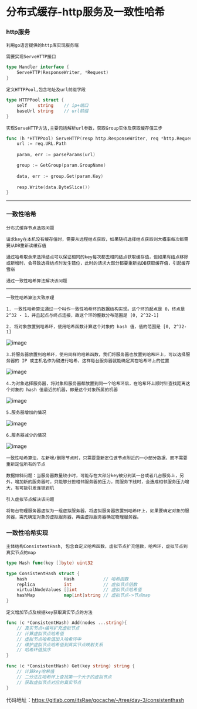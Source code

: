 # 分布式缓存-http服务及一致性哈希

### http服务
    利用go语言提供的http库实现服务端
    
    需要实现ServeHTTP接口
    
```go
type Handler interface {
	ServeHTTP(ResponseWriter, *Request)
}
```

    定义HTTPPool,包含地址及url前缀字段
```go
type HTTPPool struct {
	self    string    // ip+端口
	baseUrl string    // url前缀
}
```

    实现ServeHTTP方法,主要包括解析url参数，获取Group实体及获取缓存值三步
    
```go
func (h *HTTPPool) ServeHTTP(resp http.ResponseWriter, req *http.Request) {
	url := req.URL.Path
	
	param, err := parseParams(url)

	group := GetGroup(param.GroupName)
	
	data, err := group.Get(param.Key)
	
	resp.Write(data.ByteSlice())
}
```


* * *

### 一致性哈希

    分布式缓存节点选取问题
    
    请求key在本机没有缓存值时，需要从远程结点获取，如果随机选择结点获取则大概率每次都需要从DB重新读缓存值
    
    通过哈希取余来选择结点可以保证相同的key每次都去相同结点获取缓存值，但如果有结点移除或新增时，会导致选择结点时发生错位，此时的请求大部分都要重新去DB获取缓存值，引起缓存雪崩
    
    通过一致性哈希算法解决该问题
    
    

* * *

    一致性哈希算法大致原理
    
    1. 一致性哈希算法通过一个叫作一致性哈希环的数据结构实现。这个环的起点是 0，终点是 2^32 - 1，并且起点与终点连接，故这个环的整数分布范围是 [0, 2^32-1]
    
    2. 将对象放置到哈希环，使用哈希函数计算这个对象的 hash 值，值的范围是 [0, 2^32-1]
    
 ![image](https://user-images.githubusercontent.com/46525758/139072226-d2ea1b93-2d82-416b-b6b6-b26a97dbb9fa.png)

    3.将服务器放置到哈希环，使用同样的哈希函数，我们将服务器也放置到哈希环上，可以选择服务器的 IP 或主机名作为键进行哈希，这样每台服务器就能确定其在哈希环上的位置

![image](https://user-images.githubusercontent.com/46525758/139072271-641d68d9-b50b-471b-b585-d4099adb564c.png)

    4.为对象选择服务器，将对象和服务器都放置到同一个哈希环后，在哈希环上顺时针查找距离这个对象的 hash 值最近的机器，即是这个对象所属的机器
    
![image](https://user-images.githubusercontent.com/46525758/139072309-6d4ff174-91ec-4c49-8607-dd092097f5a2.png)

    5.服务器增加的情况
    
![image](https://user-images.githubusercontent.com/46525758/139072330-65cb4bd9-503a-421a-b754-da4921fd77ec.png)

    6.服务器减少的情况

![image](https://user-images.githubusercontent.com/46525758/139072350-db0bbb88-3af4-4784-83de-20d5b5632b8e.png)

    一致性哈希算法，在新增/删除节点时，只需要重新定位该节点附近的一小部分数据，而不需要重新定位所有的节点
    
    数据倾斜问题：当服务器数量较小时，可能存在大部分key被分到某一台或者几台服务上，另外，增加新的服务器时，只能够分担相邻服务器的压力，而服务下线时，会造成相邻服务压力增大，有可能引发连锁宕机
    
    引入虚拟节点解决该问题
    
    将每台物理服务器虚拟为一组虚拟服务器，将虚拟服务器放置到哈希环上，如果要确定对象的服务器，需先确定对象的虚拟服务器，再由虚拟服务器确定物理服务器。

### 一致性哈希实现

    主体结构ConsistentHash, 包含自定义哈希函数，虚拟节点扩充倍数，哈希环，虚拟节点到真实节点的map
    
```go
type Hash func(key []byte) uint32

type ConsistentHash struct {
	hash              Hash           // 哈希函数
	replica           int            // 虚拟节点倍数
	virtualNodeValues []int          // 虚拟节点哈希值
	hashMap           map[int]string // 虚拟节点->节点map
}
```

    定义增加节点及根据key获取真实节点的方法
    
```go
func (c *ConsistentHash) Add(nodes ...string){
    // 真实节点+编号扩充虚拟节点
    // 计算虚拟节点哈希值
    // 虚拟节点哈希值加入哈希环中
    // 维护虚拟节点哈希值到真实节点映射关系
    // 哈希环值排序
}

func (c *ConsistentHash) Get(key string) string {
    // 计算key哈希值
    // 二分法在哈希环上查找第一个大于的虚拟节点
    // 获取虚拟节点对应的真实节点
}
```

代码地址：https://gitlab.com/itsRae/gocache/-/tree/day-3/consistenthash
